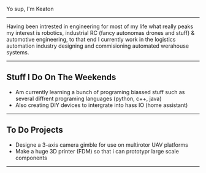 
Yo sup, I'm Keaton

-------------------------------------------------------------------------------------------

Having been intrested in engineering for most of my life what really peaks my interest is robotics, industrial RC (fancy autonomas drones and stuff) & automotive engineering, 
to that end I currently work in the logistics automation industry designing and commisioning automated werahouse systems.

--------------------------------------------------------------------------------------------

Stuff I Do On The Weekends
--------------------------------------------------------------------------------------------
- Am currently learning a bunch of programing biassed stuff such as several diffrent programing languages (python, c++, java) 
- Also creating DIY devices to intergrate into hass IO (home assistant)
---------------------------------------------------------------------------------------------

To Do Projects
---------------------------------------------------------------------------------------------
- Designe a 3-axis camera gimble for use on multirotor UAV platforms
- Make a huge 3D printer (FDM) so that i can prototypr large scale components
---------------------------------------------------------------------------------------------
